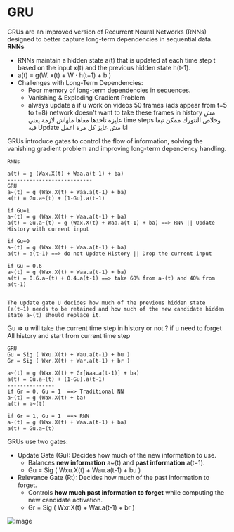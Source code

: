 # GRU

GRUs are an improved version of Recurrent Neural Networks (RNNs) designed to better capture long-term dependencies in sequential data.
**RNNs**
-  RNNs maintain a hidden state a(t)​ that is updated at each time step t based on the input x(t)​ and the previous hidden state h(t-1)​.
-  a(t​) = g(W. x(t)​ + W​ ⋅ h(t−1) ​+ b )
-  Challenges with Long-Term Dependencies:
	-  Poor memory of long-term dependencies in sequences.
    -  Vanishing & Exploding Gradient Problem
    -  always update a if u work on videos 50 frames (ads appear from t=5 to t=8) network doesn't want to take these frames in history 
مش عايزة تاخدها معاها ملهاش لازمة يعني time steps وخلاص النتورك ممكن تبقا فيه Update انا مش عايز كل مرة اعمل 

GRUs introduce gates to control the flow of information, solving the vanishing gradient problem and improving long-term dependency handling.



```
RNNs

a(t) = g (Wax.X(t) + Waa.a(t-1) + ba)
---------------------------
GRU
a~(t) = g (Wax.X(t) + Waa.a(t-1) + ba)
a(t) = Gu.a~(t) + (1-Gu).a(t-1)

if Gu=1 
a~(t) = g (Wax.X(t) + Waa.a(t-1) + ba)
a(t) = Gu.a~(t) = g (Wax.X(t) + Waa.a(t-1) + ba) ==> RNN || Update History with current input

if Gu=0 
a~(t) = g (Wax.X(t) + Waa.a(t-1) + ba)
a(t) = a(t-1) ==> do not Update History || Drop the current input

if Gu = 0.6 
a~(t) = g (Wax.X(t) + Waa.a(t-1) + ba)
a(t) = 0.6.a~(t) + 0.4.a(t-1) ==> take 60% from a~(t) and 40% from a(t-1)


The update gate U decides how much of the previous hidden state (a(t−1) needs to be retained and how much of the new candidate hidden state a~(t) should replace it. 

```
Gu => u will take the current time step in history or not ?
if u need to forget All history and start from current time step

```
GRU
Gu = Sig ( Wxu.X(t) + Wau.a(t-1) + bu )
Gr = Sig ( Wxr.X(t) + War.a(t-1) + br )

a~(t) = g (Wax.X(t) + Gr[Waa.a(t-1)] + ba)
a(t) = Gu.a~(t) + (1-Gu).a(t-1)
---------------
if Gr = 0, Gu = 1  ==> Traditional NN 
a~(t) = g (Wax.X(t) + ba)
a(t) = a~(t)  

if Gr = 1, Gu = 1  ==> RNN 
a~(t) = g (Wax.X(t) + Waa.a(t-1) + ba)
a(t) = Gu.a~(t) 

```

GRUs use two gates:
 - Update Gate (Gu​): Decides how much of the new information to use.
	- Balances **new information** a~(t) and **past information** a(t−1).
	- Gu = Sig ( Wxu.X(t) + Wau.a(t-1) + bu )
- Relevance Gate (Rt): Decides how much of the past information to forget.
	- Controls **how much past information to forget** while computing the new candidate activation.
	- Gr = Sig ( Wxr.X(t) + War.a(t-1) + br )

![image](https://github.com/user-attachments/assets/95737e76-f42a-4389-996e-2d662509f5f3)





